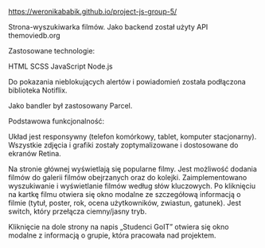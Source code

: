 https://weronikababik.github.io/project-js-group-5/

Strona-wyszukiwarka filmów.
Jako backend został użyty API themoviedb.org

Zastosowane technologie:

HTML
SCSS
JavaScript
Node.js

Do pokazania nieblokujących alertów i powiadomień została podłączona biblioteka Notiflix.

Jako bandler był zastosowany Parcel.

Podstawowa funkcjonalność:

Układ jest responsywny (telefon komórkowy, tablet, komputer stacjonarny).
Wszystkie zdjęcia i grafiki zostały zoptymalizowane i dostosowane do ekranów Retina.

Na stronie głównej wyświetlają się popularne filmy. Jest możliwość dodania filmów do galerii filmów obejrzanych oraz do kolejki.
Zaimplementowano wyszukiwanie i wyświetlanie filmów według słów kluczowych. 
Po kliknięciu na kartkę filmu otwiera się okno modalne ze szczegółową informacją o filmie (tytuł, poster, rok, ocena użytkowników, zwiastun, gatunek).
Jest switch, który przełącza ciemny/jasny tryb. 

Kliknięcie na dole strony na napis „Studenci GoIT” otwiera się okno modalne z informacją o grupie, która pracowała nad projektem.
